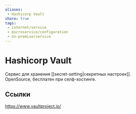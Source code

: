 ```yaml
---
aliases:
 - Hashicorp Vault
share: true
tags:
 - internet/service
 - microservice/configuration
 - on-premise/service
---
```

# Hashicorp Vault
Сервис для хранения [[secret-setting|секретных настроек]]. OpenSource, бесплатен при селф-хостинге.

## Ссылки
https://www.vaultproject.io/
